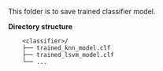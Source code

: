 This folder is to save trained classifier model.

**Directory structure**
```
    <classifier>/
    ├── trained_knn_model.clf
    ├── trained_lsvm_model.clf
    └── ...
```